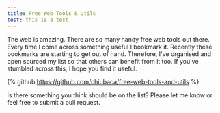 ```yaml
---
title: Free Web Tools & Utils
test: this is a test
---
```


The web is amazing. There are so many handy free web tools out there. Every time I come across something useful I bookmark it. Recently these bookmarks are starting to get out of hand. Therefore, I've organised and open sourced my list so that others can benefit from it too. If you've stumbled across this, I hope you find it useful.

{% github https://github.com/chiubaca/free-web-tools-and-utils %}

Is there something you think should be on the list? Please let me know or feel free to submit a pull request.
